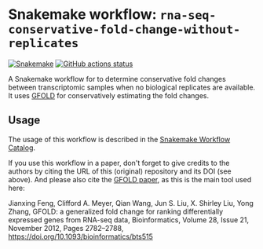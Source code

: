 # Snakemake workflow: `rna-seq-conservative-fold-change-without-replicates`

[![Snakemake](https://img.shields.io/badge/snakemake-≥6.3.0-brightgreen.svg)](https://snakemake.github.io)
[![GitHub actions status](https://github.com/dlaehnemann/rna-seq-conservative-fold-change-without-replicates/workflows/Tests/badge.svg?branch=main)](https://github.com/dlaehnemann/rna-seq-conservative-fold-change-without-replicates/actions?query=branch%3Amain+workflow%3ATests)


A Snakemake workflow for to determine conservative fold changes between transcriptomic samples when no biological replicates are available.
It uses [GFOLD](https://zhanglab.tongji.edu.cn/softwares/GFOLD/index.html) for conservatively estimating the fold changes.


## Usage

The usage of this workflow is described in the [Snakemake Workflow Catalog](https://snakemake.github.io/snakemake-workflow-catalog/?usage=dlaehnemann%2Frna-seq-conservative-fold-change-without-replicates).

If you use this workflow in a paper, don't forget to give credits to the authors by citing the URL of this (original) repository and its DOI (see above).
And please also cite the [GFOLD paper](https://doi.org/10.1093/bioinformatics/bts515), as this is the main tool used here:

Jianxing Feng, Clifford A. Meyer, Qian Wang, Jun S. Liu, X. Shirley Liu, Yong Zhang, GFOLD: a generalized fold change for ranking differentially expressed genes from RNA-seq data, Bioinformatics, Volume 28, Issue 21, November 2012, Pages 2782–2788, https://doi.org/10.1093/bioinformatics/bts515